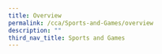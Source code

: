 ```yaml
---
title: Overview
permalink: /cca/Sports-and-Games/overview
description: ""
third_nav_title: Sports and Games
---
```

